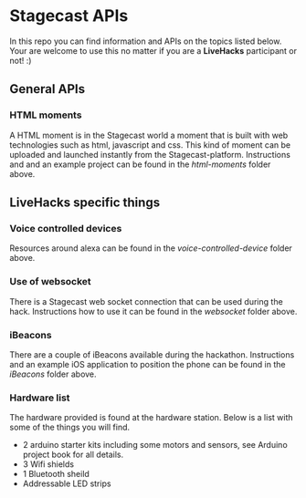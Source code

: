 # Stagecast APIs

In this repo you can find information and APIs on the topics listed below. Your are welcome to use this no matter if you are a **LiveHacks**
participant or not! :)

## General APIs
### HTML moments

A HTML moment is in the Stagecast world a moment that is built with web technologies such as html, javascript and css. This kind of moment 
can be uploaded and launched instantly from the Stagecast-platform.
Instructions and and an example project can be found in the *html-moments* folder above.

## LiveHacks specific things
### Voice controlled devices

Resources around alexa can be found in the *voice-controlled-device* folder above.

### Use of websocket

There is a Stagecast web socket connection that can be used during the hack. Instructions how to use it can be found in the *websocket* folder above.

### iBeacons
There are a couple of iBeacons available during the hackathon. Instructions and an example iOS application to position the phone can be found in the *iBeacons* folder above.


### Hardware list
The hardware provided is found at the hardware station. Below is a list with some of the things you will find.

- 2 arduino starter kits including some motors and sensors, see Arduino project book for all details.
- 3 Wifi shields
- 1 Bluetooth sheild
- Addressable LED strips
